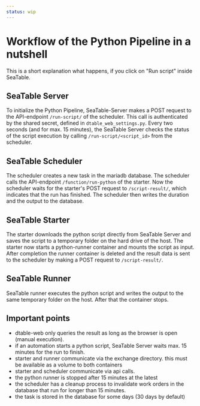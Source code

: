 ```yaml
---
status: wip
---
```


# Workflow of the Python Pipeline in a nutshell

This is a short explanation what happens, if you click on "Run script" inside SeaTable.

## SeaTable Server

To initialize the Python Pipeline, SeaTable-Server makes a POST request to the API-endpoint `/run-script/` of the scheduler. This call is authenticated by the shared secret, defined in `dtable_web_settings.py`. Every two seconds (and for max. 15 minutes), the SeaTable Server checks the status of the script execution by calling `/run-script/<script_id>` from the scheduler.

## SeaTable Scheduler

The scheduler creates a new task in the mariadb database. The scheduler calls the API-endpoint `/function/run-python` of the starter. Now the scheduler waits for the starter's POST request to `/script-result/`, which indicates that the run has finished. The scheduler then writes the duration and the output to the database.

## SeaTable Starter

The starter downloads the python script directly from SeaTable Server and saves the script to a temporary folder on the hard drive of the host. The starter now starts a python-runner container and mounts the script as input. After completion the runner container is deleted and the result data is sent to the scheduler by making a POST request to `/script-result/`.

## SeaTable Runner

SeaTable runner executes the python script and writes the output to the same temporary folder on the host. After that the container stops.

## Important points

- dtable-web only queries the result as long as the browser is open (manual execution).
- if an automation starts a python script, SeaTable Server waits max. 15 minutes for the run to finish.
- starter and runner communicate via the exchange directory. this must be available as a volume to both containers
- starter and scheduler communicate via api calls.
- the python runner is stopped after 15 minutes at the latest
- the scheduler has a cleanup process to invalidate work orders in the database that run for longer than 15 minutes.
- the task is stored in the database for some days (30 days by default)
